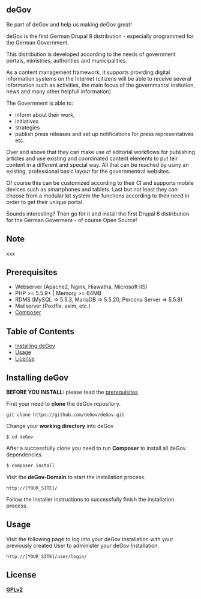 ## deGov

Be part of deGov and help us making deGov great! 

deGov is the first German Drupal 8 distribution - expecially programmed for the German Government.

This distribution is developed according to the needs of government portals, ministries, authorities and municipalities.

As a content management framework, it supports providing digital information systems on the Internet (citizens will be able to receive several information such as activities, the main focus of the governmantal insitution, news and many other helpfull information)

The Government is able to: 

- inform about their work, 
- initiatives
- strategies
- publish press releases and set up notifications for press representatives etc.

Over and above that they can make use of editorial workflows for publishing articles and use existing and coordinated content elements to put teir content in a different and special way. All that can be reached by usiny an existing, professional basic layout for the governmentral websites. 

Of course this can be customized according to their CI and supports mobile devices such as smartphones and tablets.
Last but not least they can choose from a modular kit system the functions according to their need in order to get their unique portal.

Sounds interesting? Then go for it and install the first Drupal 8 distribution for the German Goverment - of course Open Source! 

## Note

xxx

## Prerequisites

- Webserver (Apache2, Nginx, Hiawatha, Microsoft IIS)
- PHP >= 5.5.9+ | Memory >= 64MB
- RDMS (MySQL => 5.5.3, MariaDB => 5.5.20, Percona Server => 5.5.8)
- Mailserver (Postfix, exim, etc.)
- [Composer](https://getcomposer.org/download/ "https://getcomposer.org/download/")

## Table of Contents

* [Installing deGov](#installing-deGov)
* [Usage](#usage)
* [License](#license)

## Installing deGov

**BEFORE YOU INSTALL:** please read the [prerequisites](#prerequisites)

First your need to **clone** the deGov repository.
```
git clone https://github.com/deGov/deGov.git
```

Change your **working directory** into deGov
```
$ cd deGov
```

After a successfully clone you need to run **Composer** to install all deGov dependencies.
```bash
$ composer install
```

Visit the **deGov-Domain** to start the installation process.
```
http://[YOUR_SITE]/
```
Follow the Installer instructions to successfully finish the installation process.

## Usage
Visit the following page to log into your deGov Installation with your previously created User to administer your deGov Installation.
```
http://[YOUR_SITE]/user/login/
``` 

## License
[**GPLv2**](https://www.gnu.org/licenses/old-licenses/gpl-2.0.en.html "visit GPLv2 website")
